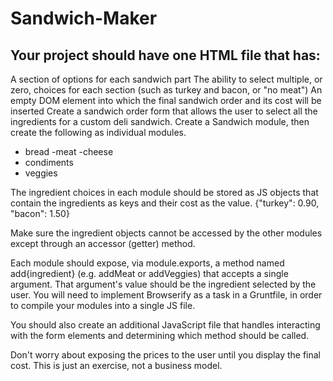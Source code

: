 # Sandwich-Maker

## Your project should have one HTML file that has:

A section of options for each sandwich part
The ability to select multiple, or zero, choices for each section (such as turkey and bacon, or "no meat")
An empty DOM element into which the final sandwich order and its cost will be inserted
Create a sandwich order form that allows the user to select all the ingredients for a custom deli sandwich. Create a Sandwich module, then create the following as individual modules.

- bread
 -meat
 -cheese
- condiments
- veggies

The ingredient choices in each module should be stored as JS objects that contain the ingredients as keys and their cost as the value. {"turkey": 0.90, "bacon": 1.50}

Make sure the ingredient objects cannot be accessed by the other modules except through an accessor (getter) method.

Each module should expose, via module.exports, a method named add{ingredient} (e.g. addMeat or addVeggies) that accepts a single argument. That argument's value should be the ingredient selected by the user. You will need to implement Browserify as a task in a Gruntfile, in order to compile your modules into a single JS file.

You should also create an additional JavaScript file that handles interacting with the form elements and determining which method should be called.

Don't worry about exposing the prices to the user until you display the final cost. This is just an exercise, not a business model.
